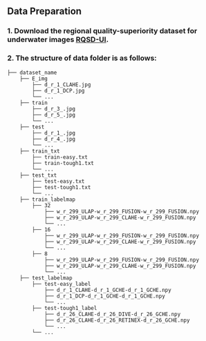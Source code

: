 ## Data Preparation
### 1. Download the regional quality-superiority dataset for underwater images [RQSD-UI](https://drive.google.com/drive/folders/1gA3Ic7yOSbHd3w214-AgMI9UleAt4bRM?usp=sharing).

### 2. The structure of data folder is as follows:
```
├── dataset_name
    ├── E_img
        ├── d_r_1_CLAHE.jpg
        ├── d_r_1_DCP.jpg
        └── ...
    ├── train
        ├── d_r_3_.jpg
        ├── d_r_5_.jpg
        └── ...
    ├── test
        ├── d_r_1_.jpg
        ├── d_r_4_.jpg
        └── ...
    ├── train_txt
        ├── train-easy.txt
        ├── train-tough1.txt
        └── ...
    ├── test_txt
        ├── test-easy.txt
        ├── test-tough1.txt
        └── ...
    ├── train_labelmap
        ├── 32
            ├── w_r_299_ULAP-w_r_299_FUSION-w_r_299_FUSION.npy
            ├── w_r_299_ULAP-w_r_299_CLAHE-w_r_299_FUSION.npy
            └── ...
        ├── 16
            ├── w_r_299_ULAP-w_r_299_FUSION-w_r_299_FUSION.npy
            ├── w_r_299_ULAP-w_r_299_CLAHE-w_r_299_FUSION.npy
            └── ...
        ├── 8
            ├── w_r_299_ULAP-w_r_299_FUSION-w_r_299_FUSION.npy
            ├── w_r_299_ULAP-w_r_299_CLAHE-w_r_299_FUSION.npy
            └── ...    
    ├── test_labelmap
        ├── test-easy_label
            ├── d_r_1_CLAHE-d_r_1_GCHE-d_r_1_GCHE.npy
            ├── d_r_1_DCP-d_r_1_GCHE-d_r_1_GCHE.npy
            └── ...
        ├── test-tough1_label
            ├── d_r_26_CLAHE-d_r_26_DIVE-d_r_26_GCHE.npy
            ├── d_r_26_CLAHE-d_r_26_RETINEX-d_r_26_GCHE.npy
            └── ...
        └── ...


```


